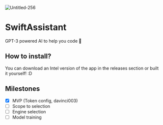 
![Untitled-256](https://user-images.githubusercontent.com/32718035/226506645-0ca4ee26-8edf-4d07-b4a1-c79941566268.png)
# SwiftAssistant
GPT-3 powered AI to help you code 🤖

## How to install?
You can download an Intel version of the app in the releases section or built it yourself! :D

## Milestones

- [X] MVP (Token config, davinci003)
- [ ] Scope to selection
- [ ] Engine selection
- [ ] Model training
